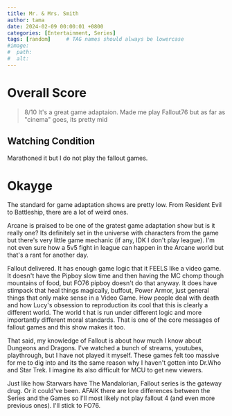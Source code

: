 ```yaml
---
title: Mr. & Mrs. Smith
author: tama
date: 2024-02-09 00:00:01 +0800
categories: [Entertainment, Series]
tags: [random]     # TAG names should always be lowercase
#image:
#  path: 
#  alt: 
---
```


# Overall Score

> 8/10 It's a great game adaptaion. Made me play Fallout76 but as far as "cinema" goes, its pretty mid

## Watching Condition
Marathoned it but I do not play the fallout games.

# Okayge
The standard for game adaptation shows are pretty low. From Resident Evil to Battleship, there are a lot of weird ones.

Arcane is praised to be one of the gratest game adaptation show but is it really one? Its definitely set in the universe with characters from the game but there's very little game mechanic (if any, IDK I don't play league). I'm not even sure how a 5v5 fight in league can happen in the Arcane world but that's a rant for another day.

Fallout delivered. It has enough game logic that it FEELS like a video game. It doesn't have the Pipboy slow time and then having the MC chomp though mountains of food, but FO76 pipboy doesn't do that anyway. It does have stimpack that heal things magically, buffout, Power Armor, just general things that only make sense in a Video Game. How people deal with death and how Lucy's obsession to reproduction its cool that this is clearly a different world. The world t hat is run under different logic and more importantly different moral standards. That is one of the core messages of fallout games and this show makes it too.

That said, my knowledge of Fallout is about how much I know about Dungeons and Dragons. I've watched a bunch of streams, youtubes, playthrough, but I have not played it myself. These games felt too massive for me to dig into and its the same reason why I haven't gotten into Dr.Who and Star Trek. I imagine its also difficult for MCU to get new viewers.

Just like how Starwars have The Mandalorian, Fallout series is the gateway drug. Or it could've been.
AFAIK there are lore differences between the Series and the Games so I'll most likely not play fallout 4 (and even more previous ones).
I'll stick to FO76.